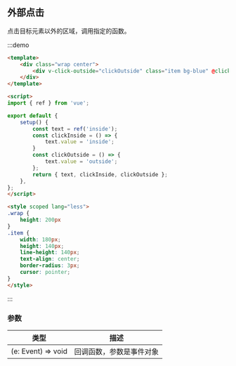 ## 外部点击

点击目标元素以外的区域，调用指定的函数。

:::demo

```html
<template>
    <div class="wrap center">
        <div v-click-outside="clickOutside" class="item bg-blue" @click="clickInside">{{ text }}</div>
    </div>
</template>

<script>
import { ref } from 'vue';

export default {
    setup() {
        const text = ref('inside');
        const clickInside = () => {
            text.value = 'inside';
        }
        const clickOutside = () => {
            text.value = 'outside';
        };
        return { text, clickInside, clickOutside };
    },
};
</script>

<style scoped lang="less">
.wrap {
    height: 200px
}
.item {
    width: 180px;
    height: 140px;
    line-height: 140px;
    text-align: center;
    border-radius: 3px;
    cursor: pointer;
}
</style>
```

:::

### 参数

| 类型               | 描述                     |
| ------------------ | ------------------------ |
| (e: Event) => void | 回调函数，参数是事件对象 |

